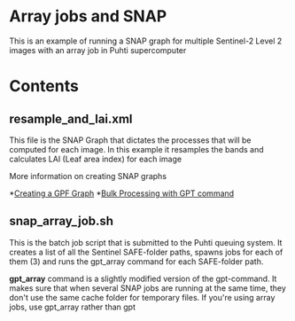 # Array jobs and SNAP
This is an example of running a SNAP graph for multiple Sentinel-2 Level 2 images with an array job in Puhti supercomputer

# Contents

## resample_and_lai.xml

This file is the SNAP Graph that dictates the processes that will be computed for each image. In this example it resamples the bands and calculates LAI (Leaf area index) for each image

More information on creating SNAP graphs

*[Creating a GPF Graph](https://senbox.atlassian.net/wiki/spaces/SNAP/pages/70503590/Creating+a+GPF+Graph)
*[Bulk Processing with GPT command](https://senbox.atlassian.net/wiki/spaces/SNAP/pages/70503475/Bulk+Processing+with+GPT)


## snap_array_job.sh

This is the batch job script that is submitted to the Puhti queuing system. It creates a list of all the Sentinel SAFE-folder paths, spawns jobs for each of them (3) and runs the gpt_array command for each SAFE-folder path.

**gpt_array** command is a slightly modified version of the gpt-command. It makes sure that when several SNAP jobs are running at the same time, they don't use the same cache folder for temporary files. If you're using array jobs, use gpt_array rather than gpt 
